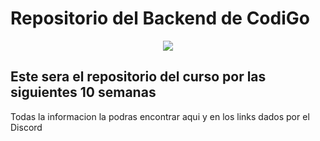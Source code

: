 # Repositorio del Backend de CodiGo
<p align = "center">
<img src="https://codigo.edu.pe/wp-content/themes/codigo_theme/images/logo-color-go.svg">
</p>

## Este sera el repositorio del curso por las siguientes 10 semanas

Todas la informacion la podras encontrar aqui y en los links dados por el Discord
